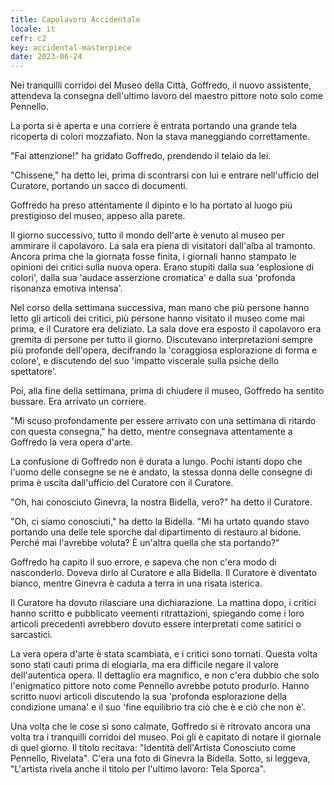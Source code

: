 ```yaml
---
title: Capolavoro Accidentale
locale: it
cefr: c2
key: accidental-masterpiece
date: 2023-06-24
---
```


Nei tranquilli corridoi del Museo della Città, Goffredo, il nuovo assistente, attendeva la consegna dell'ultimo lavoro del maestro pittore noto solo come Pennello.

La porta si è aperta e una corriere è entrata portando una grande tela ricoperta di colori mozzafiato. Non la stava maneggiando correttamente.

"Fai attenzione!" ha gridato Goffredo, prendendo il telaio da lei.

"Chissene," ha detto lei, prima di scontrarsi con lui e entrare nell'ufficio del Curatore, portando un sacco di documenti.

Goffredo ha preso attentamente il dipinto e lo ha portato al luogo più prestigioso del museo, appeso alla parete.

Il giorno successivo, tutto il mondo dell'arte è venuto al museo per ammirare il capolavoro. La sala era piena di visitatori dall'alba al tramonto. Ancora prima che la giornata fosse finita, i giornali hanno stampato le opinioni dei critici sulla nuova opera. Erano stupiti dalla sua 'esplosione di colori', dalla sua 'audace asserzione cromatica' e dalla sua 'profonda risonanza emotiva intensa'.

Nel corso della settimana successiva, man mano che più persone hanno letto gli articoli dei critici, più persone hanno visitato il museo come mai prima, e il Curatore era deliziato. La sala dove era esposto il capolavoro era gremita di persone per tutto il giorno. Discutevano interpretazioni sempre più profonde dell'opera, decifrando la 'coraggiosa esplorazione di forma e colore', e discutendo del suo 'impatto viscerale sulla psiche dello spettatore'.

Poi, alla fine della settimana, prima di chiudere il museo, Goffredo ha sentito bussare. Era arrivato un corriere.

"Mi scuso profondamente per essere arrivato con una settimana di ritardo con questa consegna," ha detto, mentre consegnava attentamente a Goffredo la vera opera d'arte.

La confusione di Goffredo non è durata a lungo. Pochi istanti dopo che l'uomo delle consegne se ne è andato, la stessa donna delle consegne di prima è uscita dall'ufficio del Curatore con il Curatore.

"Oh, hai conosciuto Ginevra, la nostra Bidella, vero?" ha detto il Curatore.

"Oh, ci siamo conosciuti," ha detto la Bidella. "Mi ha urtato quando stavo portando una delle tele sporche dal dipartimento di restauro al bidone. Perché mai l'avrebbe voluta? È un'altra quella che sta portando?"

Goffredo ha capito il suo errore, e sapeva che non c'era modo di nasconderlo. Doveva dirlo al Curatore e alla Bidella. Il Curatore è diventato bianco, mentre Ginevra è caduta a terra in una risata isterica.

Il Curatore ha dovuto rilasciare una dichiarazione. La mattina dopo, i critici hanno scritto e pubblicato veementi ritrattazioni, spiegando come i loro articoli precedenti avrebbero dovuto essere interpretati come satirici o sarcastici.

La vera opera d'arte è stata scambiata, e i critici sono tornati. Questa volta sono stati cauti prima di elogiarla, ma era difficile negare il valore dell'autentica opera. Il dettaglio era magnifico, e non c'era dubbio che solo l'enigmatico pittore noto come Pennello avrebbe potuto produrlo. Hanno scritto nuovi articoli discutendo la sua 'profonda esplorazione della condizione umana' e il suo 'fine equilibrio tra ciò che è e ciò che non è'.

Una volta che le cose si sono calmate, Goffredo si è ritrovato ancora una volta tra i tranquilli corridoi del museo. Poi gli è capitato di notare il giornale di quel giorno. Il titolo recitava: "Identità dell'Artista Conosciuto come Pennello, Rivelata". C'era una foto di Ginevra la Bidella. Sotto, si leggeva, "L'artista rivela anche il titolo per l'ultimo lavoro: Tela Sporca".